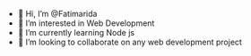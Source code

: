 - 👋 Hi, I’m @Fatimarida
- 👀 I’m interested in Web Development 
- 🌱 I’m currently learning Node js
- 💞️ I’m looking to collaborate on any web development project

<!---
Fatimarida/Fatimarida is a ✨ special ✨ repository because its `README.md` (this file) appears on your GitHub profile.
You can click the Preview link to take a look at your changes.
--->
